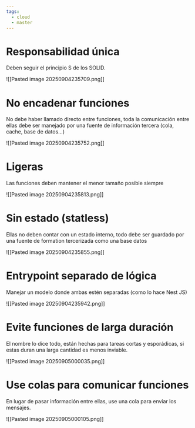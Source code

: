 ```yaml
---
tags:
  - cloud
  - master
---
```

# Responsabilidad única
Deben seguir el principio S de los SOLID.

![[Pasted image 20250904235709.png]]
# No encadenar funciones
No debe haber llamado directo entre funciones, toda la comunicación entre ellas debe ser manejado por una fuente de información tercera (cola, cache, base de datos...)

![[Pasted image 20250904235752.png]]

# Ligeras
Las funciones deben mantener el menor tamaño posible siempre

![[Pasted image 20250904235813.png]]

# Sin estado (statless)
Ellas no deben contar con un estado interno, todo debe ser guardado por una fuente de formation tercerizada como una base datos 

![[Pasted image 20250904235855.png]]

# Entrypoint separado de lógica
Manejar un modelo donde ambas estén separadas (como lo hace Nest JS)

![[Pasted image 20250904235942.png]]

# Evite funciones de larga duración
El nombre lo dice todo, están hechas para tareas cortas y esporádicas, si estas duran una larga cantidad es menos inviable.

![[Pasted image 20250905000035.png]]

# Use colas para comunicar funciones
En lugar de pasar información entre ellas, use una cola para enviar los mensajes.

![[Pasted image 20250905000105.png]]